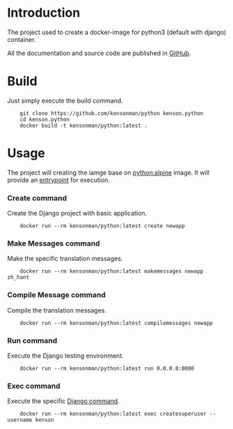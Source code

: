 # Introduction

The project used to create a docker-image for python3 (default with django) container.

All the documentation and source code are published in [GitHub](https://github.com/kensonman/python).

# Build

Just simply execute the build command.

		git clone https://github.com/kensonman/python kenson.python
		cd kenson.python
		docker build -t kensonman/python:latest .

# Usage

The project will creating the iamge base on [python:alpine](https://hub.docker.com/_/python/) image.
It will provide an [entrypoint](https://github.com/kensonman/python/blob/master/scripts/entrypoint.sh) for execution.


### Create command
Create the Django project with basic application.

		docker run --rm kensonman/python:latest create newapp

### Make Messages command
Make the specific translation messages.

		docker run --rm kensonman/python:latest makemessages newapp zh_hant

### Compile Message command
Compile the translation messages.

		docker run --rm kensonman/python:latest compilemessages newapp

### Run command
Execute the Django testing environment.

		docker run --rm kensonman/python:latest run 0.0.0.0:8000

### Exec command
Execute the specific [Django command](https://docs.djangoproject.com/en/2.0/ref/django-admin/).

		docker run --rm kensonman/python:latest exec createsuperuser --username kenson
